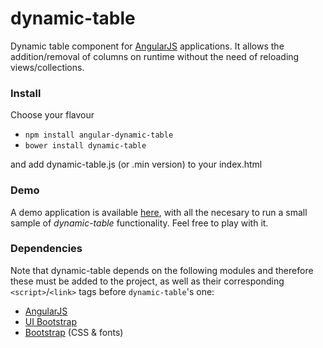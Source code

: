 # dynamic-table

Dynamic table component for [AngularJS](https://github.com/angular/angular.js) applications.
It allows the addition/removal of columns on runtime without the need of reloading views/collections.

### Install

Choose your flavour

* `npm install angular-dynamic-table`
* `bower install dynamic-table`
    
and add dynamic-table.js (or .min version) to your index.html

### Demo

A demo application is available [here](https://al-pez.github.io/dynamic-table/), with all the necesary to run a small sample of _dynamic-table_ functionality. Feel free to play with it.
    
### Dependencies

Note that dynamic-table depends on the following modules and therefore these must be added to the project, as well as their corresponding `<script>`/`<link>` tags before `dynamic-table`'s one:

* [AngularJS](https://angularjs.org/)
* [UI Bootstrap](http://angular-ui.github.io/bootstrap/)
* [Bootstrap](http://getbootstrap.com/) (CSS & fonts)

